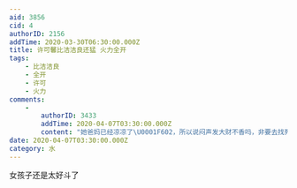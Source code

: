 ```yaml
---
aid: 3856
cid: 4
authorID: 2156
addTime: 2020-03-30T06:30:00.000Z
title: 许可馨比洁洁良还猛 火力全开
tags:
    - 比洁洁良
    - 全开
    - 许可
    - 火力
comments:
    -
        authorID: 3433
        addTime: 2020-04-07T03:30:00.000Z
        content: "她爸妈已经凉凉了\U0001F602，所以说闷声发大财不香吗，非要去找死"
date: 2020-04-07T03:30:00.000Z
category: 水
---
```


女孩子还是太好斗了
